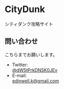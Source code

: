 # CityDunk
シティダンク攻略サイト

## 問い合わせ
こちらまでお願いします。

- Twitter:  
   [@dW5tPrkDNSK0JEv](https://twitter.com/dW5tPrkDNSK0JEv)
- E-mail:  
  edinwell.k@gmail.com
  